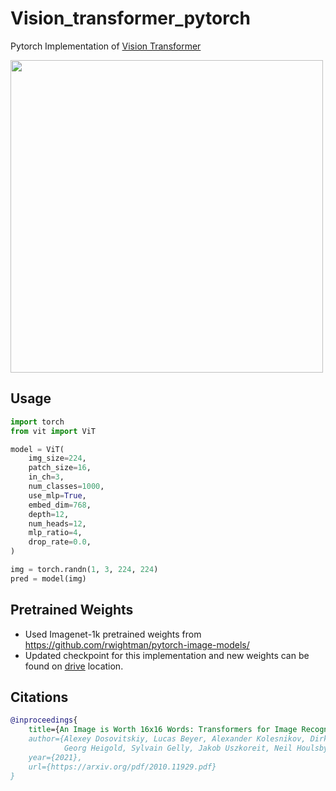 # Vision_transformer_pytorch
Pytorch Implementation of <a href="https://openreview.net/pdf?id=YicbFdNTTy">Vision Transformer</a>

<img src="/img/vit.png" width="500px"></img>

## Usage

```python
import torch
from vit import ViT

model = ViT(
    img_size=224,
    patch_size=16,
    in_ch=3,
    num_classes=1000,
    use_mlp=True,
    embed_dim=768,
    depth=12,
    num_heads=12,
    mlp_ratio=4,
    drop_rate=0.0,
)

img = torch.randn(1, 3, 224, 224)
pred = model(img)
```

## Pretrained Weights

* Used Imagenet-1k pretrained weights from https://github.com/rwightman/pytorch-image-models/
* Updated checkpoint for this implementation and new weights can be found on <a href="https://drive.google.com/file/d/1xY9gk_KUoXfJkNiJ3L7W9xYWpngp4FHY/view?usp=sharing">drive</a> location.


## Citations

```bibtex
@inproceedings{
    title={An Image is Worth 16x16 Words: Transformers for Image Recognition at Scale},
    author={Alexey Dosovitskiy, Lucas Beyer, Alexander Kolesnikov, Dirk Weissenborn, Xiaohua Zhai, Thomas Unterthiner, Mostafa Dehghani, Matthias Minderer,
            Georg Heigold, Sylvain Gelly, Jakob Uszkoreit, Neil Houlsby},
    year={2021},
    url={https://arxiv.org/pdf/2010.11929.pdf}
}
```
